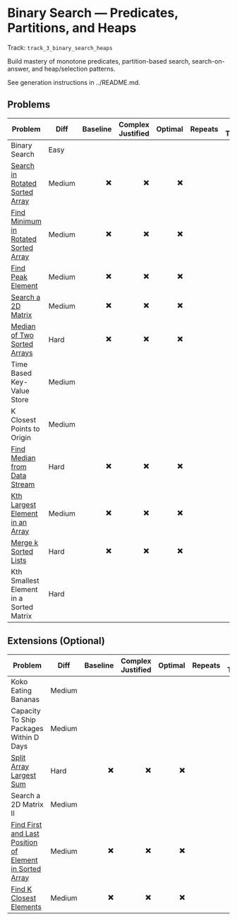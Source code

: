 # Binary Search — Predicates, Partitions, and Heaps

Track: `track_3_binary_search_heaps`

Build mastery of monotone predicates, partition-based search, search-on-answer, and heap/selection patterns.

See generation instructions in ../README.md.

## Problems

| Problem | Diff | Baseline | Complex Justified | Optimal | Repeats | Min Time | Conf | Clarified |             Communicated | Stated | Edge Tests | Clean Impl | Mistakes |
|---|---|---:|---:|---:|---:|---:|---:|---:|---:|---:|---:|---:|---|
| Binary Search | Easy |  |  |  |  |  |                  |  |  |  |  |  |                      |
| [Search in Rotated Sorted Array](../problems/0033-search-in-rotated-sorted-array/readme.md) | Medium | ✖️ | ✖️ | ✖️ |  | 0 |                 1 | ✖️ | ✖️ | ✖️ | ✖️ | ✖️ |                      |
| [Find Minimum in Rotated Sorted Array](../problems/0153-find-minimum-in-rotated-sorted-array/readme.md) | Medium | ✖️ | ✖️ | ✖️ |  | 0 |                 1 | ✖️ | ✖️ | ✖️ | ✖️ | ✖️ |                      |
| [Find Peak Element](../problems/0162-find-peak-element/readme.md) | Medium | ✖️ | ✖️ | ✖️ |  | 0 |                 1 | ✖️ | ✖️ | ✖️ | ✖️ | ✖️ |                      |
| [Search a 2D Matrix](../problems/0074-search-a-2d-matrix/readme.md) | Medium | ✖️ | ✖️ | ✖️ |  | 0 |                 1 | ✖️ | ✖️ | ✖️ | ✖️ | ✖️ |                      |
| [Median of Two Sorted Arrays](../problems/0004-median-of-two-sorted-arrays/readme.md) | Hard | ✖️ | ✖️ | ✖️ |  | 0 |                 1 | ✖️ | ✖️ | ✖️ | ✖️ | ✖️ |                      |
| Time Based Key-Value Store | Medium |  |  |  |  |  |                  |  |  |  |  |  |                      |
| K Closest Points to Origin | Medium |  |  |  |  |  |                  |  |  |  |  |  |                      |
| [Find Median from Data Stream](../problems/0295-find-median-from-data-stream/readme.md) | Hard | ✖️ | ✖️ | ✖️ |  | 0 |                 1 | ✖️ | ✖️ | ✖️ | ✖️ | ✖️ |                      |
| [Kth Largest Element in an Array](../problems/0215-kth-largest-element-in-an-array/readme.md) | Medium | ✖️ | ✖️ | ✖️ |  | 0 |                 1 | ✖️ | ✖️ | ✖️ | ✖️ | ✖️ |                      |
| [Merge k Sorted Lists](../problems/0023-merge-k-sorted-lists/readme.md) | Hard | ✖️ | ✖️ | ✖️ |  | 0 |                 1 | ✖️ | ✖️ | ✖️ | ✖️ | ✖️ |                      |
| Kth Smallest Element in a Sorted Matrix | Hard |  |  |  |  |  |                  |  |  |  |  |  |                      |


## Extensions (Optional)

| Problem | Diff | Baseline | Complex Justified | Optimal | Repeats | Min Time | Conf | Clarified |             Communicated | Stated | Edge Tests | Clean Impl | Mistakes |
|---|---|---:|---:|---:|---:|---:|---:|---:|---:|---:|---:|---:|---|
| Koko Eating Bananas | Medium |  |  |  |  |  |                  |  |  |  |  |  |                      |
| Capacity To Ship Packages Within D Days | Medium |  |  |  |  |  |                  |  |  |  |  |  |                      |
| [Split Array Largest Sum](../problems/0410-split-array-largest-sum/readme.md) | Hard | ✖️ | ✖️ | ✖️ |  | 0 |                 1 | ✖️ | ✖️ | ✖️ | ✖️ | ✖️ |                      |
| Search a 2D Matrix II | Medium |  |  |  |  |  |                  |  |  |  |  |  |                      |
| [Find First and Last Position of Element in Sorted Array](../problems/0034-find-first-and-last-position-of-element-in-sorted-array/readme.md) | Medium | ✖️ | ✖️ | ✖️ |  | 0 |                 1 | ✖️ | ✖️ | ✖️ | ✖️ | ✖️ |                      |
| [Find K Closest Elements](../problems/0658-find-k-closest-elements/readme.md) | Medium | ✖️ | ✖️ | ✖️ |  | 0 |                 1 | ✖️ | ✖️ | ✖️ | ✖️ | ✖️ |                      |
